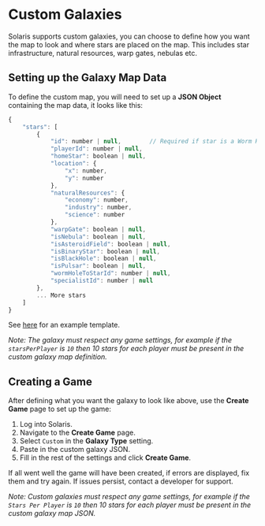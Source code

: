 # Custom Galaxies

Solaris supports custom galaxies, you can choose to define how you want the map to look and where stars are placed on the map. This includes star infrastructure, natural resources, warp gates, nebulas etc.

## Setting up the Galaxy Map Data

To define the custom map, you will need to set up a **JSON Object** containing the map data, it looks like this:

```js
{
    "stars": [
        {
            "id": number | null,        // Required if star is a Worm Hole
            "playerId": number | null,
            "homeStar": boolean | null,
            "location": {
                "x": number,
                "y": number
            },
            "naturalResources": {
                "economy": number,
                "industry": number,
                "science": number
            },
            "warpGate": boolean | null,
            "isNebula": boolean | null,
            "isAsteroidField": boolean | null,
            "isBinaryStar": boolean | null,
            "isBlackHole": boolean | null,
            "isPulsar": boolean | null,
            "wormHoleToStarId": number | null,
            "specialistId": number | null
        },
        ... More stars
    ]
}
```

See [here](https://raw.githubusercontent.com/solaris-games/solaris/master/server/config/game/settings/user/customGalaxyExample.json) for an example template.

*Note: The galaxy must respect any game settings, for example if the `starsPerPlayer` is `10` then 10 stars for each player must be present in the custom galaxy map definition.*

## Creating a Game

After defining what you want the galaxy to look like above, use the **Create Game** page to set up the game:

1. Log into Solaris.
2. Navigate to the **Create Game** page.
3. Select `Custom` in the **Galaxy Type** setting.
4. Paste in the custom galaxy JSON.
5. Fill in the rest of the settings and click **Create Game**.

If all went well the game will have been created, if errors are displayed, fix them and try again. If issues persist, contact a developer for support.

*Note: Custom galaxies must respect any game settings, for example if the `Stars Per Player` is `10` then 10 stars for each player must be present in the custom galaxy map JSON.*